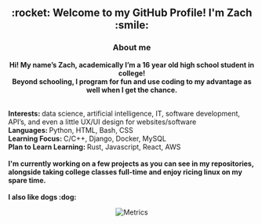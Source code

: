 <h2 align="center">:rocket: Welcome to my GitHub Profile! I'm Zach :smile:</h2>
<h3 align="center">About me</h3>

<p align="center">
<strong> Hi! My name’s Zach, academically I’m a 16 year old high school student in college!
<br>
Beyond schooling, I program for fun and use coding to my advantage as well when I get the chance. </strong>
<br>
<br>
</p>
<p align="left">
<strong> Interests: </strong>
 data science, artificial intelligence, IT, software development, API’s, and even a little UX/UI design for websites/software
<br>
<strong> Languages: </strong> 
Python, HTML, Bash, CSS
<br>
<strong> Learning Focus: </strong>
C/C++, Django, Docker, MySQL
<br>
<strong> Plan to Learn Learning:
</strong> Rust, Javascript, React, AWS
<strong>
<br>
<br>
I'm currently working on a few projects as you can see in my repositories,
<br>
alongside taking college classes full-time and enjoy ricing linux on my spare time.
<br>
<br>
I also like dogs :dog:
</strong>
</p>
<div align="center">

![Metrics](https://metrics.lecoq.io/ZachLTech?template=classic&habits=1&stars=1&achievements=1&introduction=1&activity=1&repositories=1&base=header%2C%20activity%2C%20community%2C%20repositories%2C%20metadata&base.indepth=false&base.hireable=false&base.skip=false&repositories.batch=100&repositories.forks=false&repositories.affiliations=owner&stars=false&stars.limit=4&habits=false&habits.from=200&habits.days=14&habits.facts=true&habits.charts=false&habits.charts.type=classic&habits.trim=false&habits.languages.limit=8&habits.languages.threshold=0%25&repositories=false&repositories.featured=Smart-Mouse-Clicker%2C%20PhysicalSizeOfTheInternetSite%2C%20PortfolioLoadingPage&repositories.pinned=0&repositories.starred=0&repositories.random=0&repositories.order=featured%2C%20pinned%2C%20starred%2C%20random&achievements=false&achievements.threshold=C&achievements.secrets=true&achievements.display=detailed&achievements.limit=0&activity=false&activity.limit=5&activity.load=300&activity.days=14&activity.visibility=all&activity.timestamps=false&activity.filter=all&introduction=false&introduction.title=true&config.timezone=America%2FNew_York)

</div>
